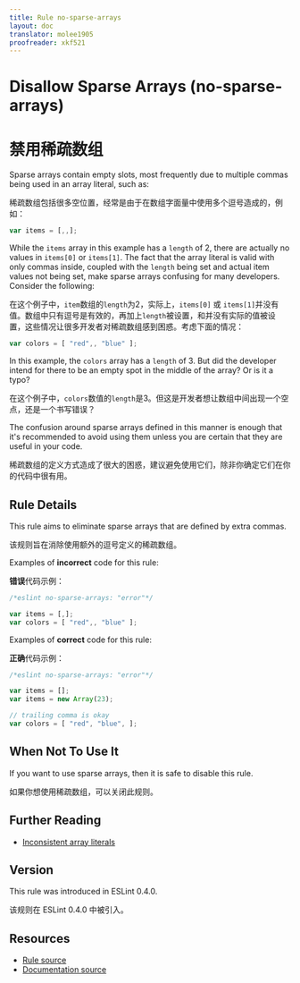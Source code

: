 ```yaml
---
title: Rule no-sparse-arrays
layout: doc
translator: molee1905
proofreader: xkf521
---
```

<!-- Note: No pull requests accepted for this file. See README.md in the root directory for details. -->

# Disallow Sparse Arrays (no-sparse-arrays)

# 禁用稀疏数组

Sparse arrays contain empty slots, most frequently due to multiple commas being used in an array literal, such as:

稀疏数组包括很多空位置，经常是由于在数组字面量中使用多个逗号造成的，例如：

```js
var items = [,,];
```

While the `items` array in this example has a `length` of 2, there are actually no values in `items[0]` or `items[1]`. The fact that the array literal is valid with only commas inside, coupled with the `length` being set and actual item values not being set, make sparse arrays confusing for many developers. Consider the following:

在这个例子中，`item`数组的`length`为2，实际上，`items[0]` 或 `items[1]`并没有值。数组中只有逗号是有效的，再加上`length`被设置，和并没有实际的值被设置，这些情况让很多开发者对稀疏数组感到困惑。考虑下面的情况：

```js
var colors = [ "red",, "blue" ];
```

In this example, the `colors` array has a `length` of 3. But did the developer intend for there to be an empty spot in the middle of the array? Or is it a typo?

在这个例子中，`colors`数值的`length`是3。但这是开发者想让数组中间出现一个空点，还是一个书写错误？

The confusion around sparse arrays defined in this manner is enough that it's recommended to avoid using them unless you are certain that they are useful in your code.

稀疏数组的定义方式造成了很大的困惑，建议避免使用它们，除非你确定它们在你的代码中很有用。

## Rule Details

This rule aims to eliminate sparse arrays that are defined by extra commas.

该规则旨在消除使用额外的逗号定义的稀疏数组。

Examples of **incorrect** code for this rule:

**错误**代码示例：

```js
/*eslint no-sparse-arrays: "error"*/

var items = [,];
var colors = [ "red",, "blue" ];
```

Examples of **correct** code for this rule:

**正确**代码示例：

```js
/*eslint no-sparse-arrays: "error"*/

var items = [];
var items = new Array(23);

// trailing comma is okay
var colors = [ "red", "blue", ];
```

## When Not To Use It

If you want to use sparse arrays, then it is safe to disable this rule.

如果你想使用稀疏数组，可以关闭此规则。

## Further Reading

* [Inconsistent array literals](http://www.nczonline.net/blog/2007/09/09/inconsistent-array-literals/)

## Version

This rule was introduced in ESLint 0.4.0.

该规则在 ESLint 0.4.0 中被引入。

## Resources

* [Rule source](https://github.com/eslint/eslint/tree/master/lib/rules/no-sparse-arrays.js)
* [Documentation source](https://github.com/eslint/eslint/tree/master/docs/rules/no-sparse-arrays.md)
